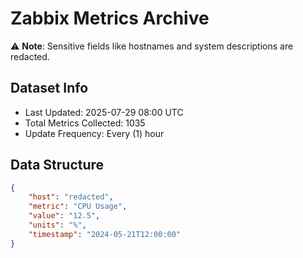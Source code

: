# Zabbix Metrics Archive

⚠️ **Note**: Sensitive fields like hostnames and system descriptions are redacted.

## Dataset Info
- Last Updated: 2025-07-29 08:00 UTC
- Total Metrics Collected: 1035
- Update Frequency: Every (1) hour

## Data Structure
```json
{
    "host": "redacted",
    "metric": "CPU Usage",
    "value": "12.5",
    "units": "%",
    "timestamp": "2024-05-21T12:00:00"
}
```
